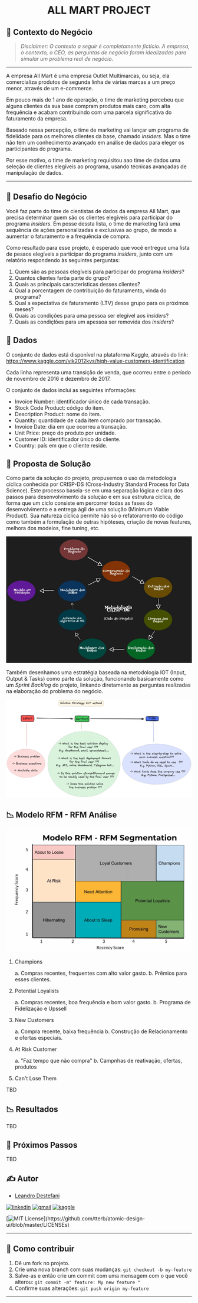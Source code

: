 <h1 align='center'>ALL MART PROJECT</h1>

## 📖 Contexto do Negócio

> *Disclaimer: O contexto a seguir é completamente fictício. A empresa, o contexto, o CEO, as perguntas de negócio foram idealizadas para simular um problema real de negócio.*

***

A empresa All Mart é uma empresa Outlet Multimarcas, ou seja, ela comercializa produtos de segunda linha de várias marcas a um preço menor, através de um e-commerce.

Em pouco mais de 1 ano de operação, o time de marketing percebeu que alguns clientes da sua base compram produtos mais caro, com alta frequência e acabam contribuindo com uma parcela significativa do faturamento da empresa.

Baseado nessa percepção, o time de marketing vai lançar um programa de fidelidade para os melhores clientes da base, chamado _insiders_. Mas o time não tem um conhecimento avançado em análise de dados para eleger os participantes do programa.

Por esse motivo, o time de marketing requisitou aao time de dados uma seleção de clientes elegíveis ao programa, usando técnicas avançadas de manipulação de dados.

***

## 📌 Desafio do Negócio

Você faz parte do time de cientistas de dados da empresa All Mart, que precisa determinar quem são os clientes elegíveis para participar do programa _insiders_. Em posse dessta lista, o time de marketing fará uma sequência de ações personalizadas e exclusivas ao grupo, de modo a aumentar o faturamento e a frequência de compra. 

Como resultado para esse projeto, é esperado que você entregue uma lista de pesaos elegíveis a participar do programa _insiders_, junto com um relatório respondendo às seguintes perguntas:

1. Quem são as pessoas elegíveis para participar do programa _insiders_?
2. Quantos clientes farõa parte do grupo?
3. Quais as principais características desses clientes?
4. Qual a porcentagem de contribuição do faturamento, vinda do programa?
5. Qual a expectativa de faturamento (LTV) desse grupo para os próximos meses?
6. Quais as condições para uma pessoa ser elegível aos _insiders_?
7. Quais as condiçlões para um apessoa ser removida dos _insiders_?


## 💾 Dados

O conjunto de dados está disponível na plataforma Kaggle, através do link: https://www.kaggle.com/vik2012kvs/high-value-customers-identification

Cada linha representa uma transição de venda, que ocorreu entre o período de novembro de 2016 e dezembro de 2017.

O conjunto de dados inclui as seguintes informações:

* Invoice Number: identificador único de cada transação.
* Stock Code Product: código do item.
* Description Product: nome do item.
* Quantity: quantidade de cada item comprado por transação.
* Invoice Date: dia em que ocorreu a transação.
* Unit Price: preço do produto por unidade.
* Customer ID: identificador único do cliente.
* Country: país em que o cliente reside.


## 🔬 Proposta de Solução 

Como parte da solução do projeto, propusemos o uso da metodologia cíclica conhecida por CRISP-DS (Cross-Industry Standard Process for Data Science). Este processo baseia-se em uma separação lógica e clara dos passos para desenvolvimento da solução e em sua estrutura cíclica, de forma que um ciclo consiste em percorrer todas as fases do desenvolvimento e a entrega ágil de uma solução (Minimum Viable Product). Sua natureza cíclica permite não só o refatoramento do código como também a formulação de outras hipóteses, criação de novas features, melhora dos modelos, fine tuning, etc.

![crispds](docs/crispds_figma.jpg)

Também desenhamos uma estratégia baseada na metodologia IOT (Input, Output & Tasks) como parte da solução, funcionando basicamente como um _Sprint Backlog_ do projeto, linkando diretamente as perguntas realizadas na elaboração do problema do negócio.

![iot](docs/IoT_method.png)



## 📉 Modelo RFM - RFM Análise

![rfm-model](docs/modelo_rfm.png)

1. Champions

    a. Compras recentes, frequentes com alto valor gasto.
    b. Prêmios para esses clientes.

2. Potential Loyalists

    a. Compras recentes, boa frequência e bom valor gasto.
    b. Programa de Fidelização e Upssell

3. New Customers

    a. Compra recente, baixa frequência
    b. Construção de Relacionamento e ofertas especiais.

4. At Risk Customer

    a. "Faz tempo que não compra"
    b. Campnhas de reativação, ofertas, produtos

5. Can't Lose Them

TBD

## 📉 Resultados

TBD

## 👣 Próximos Passos

TBD
## ✍ Autor

- [Leandro Destefani](https://github.com/leassis91)

[![linkedin](https://img.shields.io/badge/linkedin-0A66C2?style=for-the-badge&logo=linkedin&logoColor=white)](https://www.linkedin.com/in/leandrodestefani) [![gmail](https://img.shields.io/badge/Gmail-D14836?style=for-the-badge&logo=gmail&logoColor=white)](mailto:leassis.destefani@gmail.com) [![kaggle](https://img.shields.io/badge/Kaggle-3776AB?style=for-the-badge&logo=Kaggle&logoColor=white)](https://kaggle.com/leandrodestefani)

[![MIT License](https://img.shields.io/apm/l/atomic-design-ui.svg?)](https://github.com/tterb/atomic-design-ui/blob/master/LICENSEs)

***

## 💪 Como contribuir

1. Dê um fork no projeto.
2. Crie uma nova branch com suas mudanças: `git checkout -b my-feature`
3. Salve-as e então crie um commit com uma mensagem com o que você alterou: `git commit -m" feature: My new feature "`
4. Confirme suas alterações: `git push origin my-feature`



***